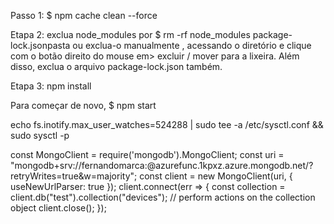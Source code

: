 Passo 1: $ npm cache clean --force

Etapa 2: exclua node_modules por $ rm -rf node_modules package-lock.jsonpasta ou exclua-o manualmente , acessando o diretório e clique com o botão direito do mouse em> excluir / mover para a lixeira. Além disso, exclua o arquivo package-lock.json também.

Etapa 3: npm install

Para começar de novo, $ npm start

echo fs.inotify.max_user_watches=524288 | sudo tee -a /etc/sysctl.conf && sudo sysctl -p



const MongoClient = require('mongodb').MongoClient;
const uri = "mongodb+srv://fernandomarca:<password>@azurefunc.1kpxz.azure.mongodb.net/<dbname>?retryWrites=true&w=majority";
const client = new MongoClient(uri, { useNewUrlParser: true });
client.connect(err => {
  const collection = client.db("test").collection("devices");
  // perform actions on the collection object
  client.close();
});

